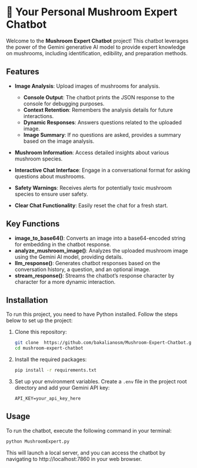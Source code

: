 # 🍄 Your Personal Mushroom Expert Chatbot

Welcome to the **Mushroom Expert Chatbot** project! This chatbot leverages the power of the Gemini generative AI model to provide expert knowledge on mushrooms, including identification, edibility, and preparation methods. 


## Features

- **Image Analysis**: Upload images of mushrooms for analysis.
  - **Console Output**: The chatbot prints the JSON response to the console for debugging purposes.
  - **Context Retention**: Remembers the analysis details for future interactions.
  - **Dynamic Responses**: Answers questions related to the uploaded image.
  - **Image Summary**: If no questions are asked, provides a summary based on the image analysis.

- **Mushroom Information**: Access detailed insights about various mushroom species.
- **Interactive Chat Interface**: Engage in a conversational format for asking questions about mushrooms.
- **Safety Warnings**: Receives alerts for potentially toxic mushroom species to ensure user safety.
- **Clear Chat Functionality**: Easily reset the chat for a fresh start.


## Key Functions

- **image_to_base64()**: Converts an image into a base64-encoded string for embedding in the chatbot response.
- **analyze_mushroom_image()**: Analyzes the uploaded mushroom image using the Gemini AI model, providing details.
- **llm_response()**: Generates chatbot responses based on the conversation history, a question, and an optional image.
- **stream_response()**: Streams the chatbot’s response character by character for a more dynamic interaction.

## Installation

To run this project, you need to have Python installed. Follow the steps below to set up the project:

1. Clone this repository:
    ```bash
    git clone  https://github.com/bakalianosm/Mushroom-Expert-Chatbot.git
    cd mushroom-expert-chatbot
    ```

2. Install the required packages:
    ```bash
    pip install -r requirements.txt
    ```

3. Set up your environment variables. Create a `.env` file in the project root directory and add your Gemini API key:
    ```plaintext
    API_KEY=your_api_key_here
    ```

## Usage

To run the chatbot, execute the following command in your terminal:
```bash
python MushroomExpert.py
```

This will launch a local server, and you can access the chatbot by navigating to http://localhost:7860 in your web browser.
